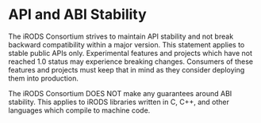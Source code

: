 # API and ABI Stability

The iRODS Consortium strives to maintain API stability and not break backward compatibility within a major version. This statement applies to stable public APIs only. Experimental features and projects which have not reached 1.0 status may experience breaking changes. Consumers of these features and projects must keep that in mind as they consider deploying them into production.

The iRODS Consortium DOES NOT make any guarantees around ABI stability. This applies to iRODS libraries written in C, C++, and other languages which compile to machine code.
